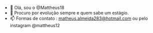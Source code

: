 - 👋 Olá, sou o @Mattheus18
- 👀 Procuro por evolução sempre e quem sabe um estágio.
- 📫 Formas de contato : matheus.almeida283@hotmail.com ou pelo instagram @mattheus12

<!---
Mattheus18/Mattheus18 is a ✨ special ✨ repository because its `README.md` (this file) appears on your GitHub profile.
You can click the Preview link to take a look at your changes.
--->
